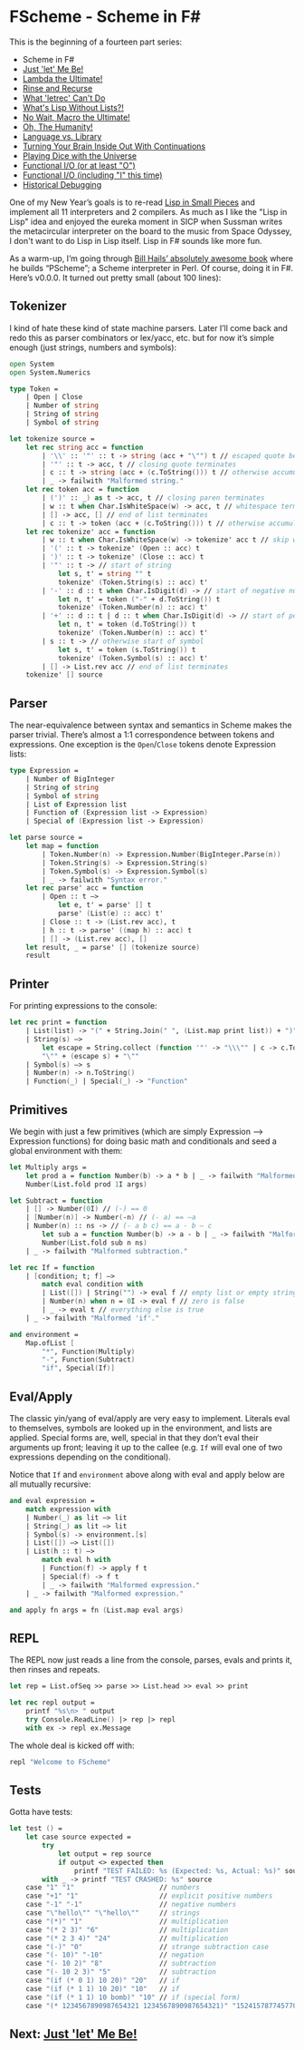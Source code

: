 # FScheme - Scheme in F#

This is the beginning of a fourteen part series:

* Scheme in F#
* [Just 'let' Me Be!](let.md)
* [Lambda the Ultimate!](lambda.md)
* [Rinse and Recurse](recurse.md)
* [What 'letrec' Can't Do](letstar.md)
* [What's Lisp Without Lists?!](lists.md)
* [No Wait, Macro the Ultimate!](macros.md)
* [Oh, The Humanity!](mutation.md)
* [Language vs. Library](library.md)
* [Turning Your Brain Inside Out With Continuations](continuations.md)
* [Playing Dice with the Universe](amb.md)
* [Functional I/O (or at least "O")](functional_o.md)
* [Functional I/O (including "I" this time)](functional_i.md)
* [Historical Debugging](debugging.md)

One of my New Year’s goals is to re-read [Lisp in Small Pieces](http://www.amazon.com/gp/product/0521545668/ref=as_li_tl?ie=UTF8&camp=1789&creative=9325&creativeASIN=0521545668&linkCode=as2&tag=bookporn-20&linkId=PMDZINVZLBD65EE4) and implement all 11 interpreters and 2 compilers. As much as I like the "Lisp in Lisp" idea and enjoyed the eureka moment in SICP when Sussman writes the metacircular interpreter on the board to the music from Space Odyssey, I don't want to do Lisp in Lisp itself. Lisp in F# sounds like more fun.

As a warm-up, I’m going through [Bill Hails’ absolutely awesome book](http://billhails.net/Book/) where he builds “PScheme”; a Scheme interpreter in Perl. Of course, doing it in F#. Here’s v0.0.0. It turned out pretty small (about 100 lines):

## Tokenizer

I kind of hate these kind of state machine parsers. Later I’ll come back and redo this as parser combinators or lex/yacc, etc. but for now it’s simple enough (just strings, numbers and symbols):

``` fsharp
open System 
open System.Numerics 

type Token = 
    | Open | Close 
    | Number of string 
    | String of string 
    | Symbol of string

let tokenize source = 
    let rec string acc = function 
        | '\\' :: '"' :: t -> string (acc + "\"") t // escaped quote becomes quote 
        | '"' :: t -> acc, t // closing quote terminates 
        | c :: t -> string (acc + (c.ToString())) t // otherwise accumulate chars 
        | _ -> failwith "Malformed string." 
    let rec token acc = function 
        | (')' :: _) as t -> acc, t // closing paren terminates 
        | w :: t when Char.IsWhiteSpace(w) -> acc, t // whitespace terminates 
        | [] -> acc, [] // end of list terminates 
        | c :: t -> token (acc + (c.ToString())) t // otherwise accumulate chars 
    let rec tokenize' acc = function 
        | w :: t when Char.IsWhiteSpace(w) -> tokenize' acc t // skip whitespace 
        | '(' :: t -> tokenize' (Open :: acc) t 
        | ')' :: t -> tokenize' (Close :: acc) t 
        | '"' :: t -> // start of string 
            let s, t' = string "" t 
            tokenize' (Token.String(s) :: acc) t' 
        | '-' :: d :: t when Char.IsDigit(d) -> // start of negative number 
            let n, t' = token ("-" + d.ToString()) t 
            tokenize' (Token.Number(n) :: acc) t' 
        | '+' :: d :: t | d :: t when Char.IsDigit(d) -> // start of positive number 
            let n, t' = token (d.ToString()) t 
            tokenize' (Token.Number(n) :: acc) t' 
        | s :: t -> // otherwise start of symbol 
            let s, t' = token (s.ToString()) t 
            tokenize' (Token.Symbol(s) :: acc) t' 
        | [] -> List.rev acc // end of list terminates 
    tokenize' [] source
```

## Parser

The near-equivalence between syntax and semantics in Scheme makes the parser trivial. There’s almost a 1:1 correspondence between tokens and expressions. One exception is the `Open`/`Close` tokens denote Expression lists:

``` fsharp
type Expression = 
    | Number of BigInteger 
    | String of string 
    | Symbol of string 
    | List of Expression list 
    | Function of (Expression list -> Expression) 
    | Special of (Expression list -> Expression) 

let parse source = 
    let map = function 
        | Token.Number(n) -> Expression.Number(BigInteger.Parse(n)) 
        | Token.String(s) -> Expression.String(s) 
        | Token.Symbol(s) -> Expression.Symbol(s) 
        | _ -> failwith "Syntax error." 
    let rec parse' acc = function 
        | Open :: t –> 
            let e, t' = parse' [] t 
            parse' (List(e) :: acc) t' 
        | Close :: t -> (List.rev acc), t 
        | h :: t -> parse' ((map h) :: acc) t 
        | [] -> (List.rev acc), [] 
    let result, _ = parse' [] (tokenize source) 
    result
```

## Printer

For printing expressions to the console:

``` fsharp
let rec print = function 
    | List(list) -> "(" + String.Join(" ", (List.map print list)) + ")" 
    | String(s) –> 
        let escape = String.collect (function '"' -> "\\\"" | c -> c.ToString()) // escape quotes 
        "\"" + (escape s) + "\"" 
    | Symbol(s) –> s 
    | Number(n) -> n.ToString() 
    | Function(_) | Special(_) -> "Function"
```

## Primitives

We begin with just a few primitives (which are simply Expression –> Expression functions) for doing basic math and conditionals and seed a global environment with them:

``` fsharp
let Multiply args = 
    let prod a = function Number(b) -> a * b | _ -> failwith "Malformed multiplication argument."  
    Number(List.fold prod 1I args)

let Subtract = function 
    | [] -> Number(0I) // (-) == 0 
    | [Number(n)] -> Number(-n) // (- a) == –a 
    | Number(n) :: ns -> // (- a b c) == a - b – c 
        let sub a = function Number(b) -> a - b | _ -> failwith "Malformed subtraction argument." 
        Number(List.fold sub n ns) 
    | _ -> failwith "Malformed subtraction."

let rec If = function 
    | [condition; t; f] –> 
        match eval condition with 
        | List([]) | String("") -> eval f // empty list or empty string is false 
        | Number(n) when n = 0I -> eval f // zero is false 
        | _ -> eval t // everything else is true 
    | _ -> failwith "Malformed 'if'."

and environment = 
    Map.ofList [ 
        "*", Function(Multiply) 
        "-", Function(Subtract) 
        "if", Special(If)]
```

## Eval/Apply

The classic yin/yang of eval/apply are very easy to implement. Literals eval to themselves, symbols are looked up in the environment, and lists are applied. Special forms are, well, special in that they don’t eval their arguments up front; leaving it up to the callee (e.g. `If` will eval one of two expressions depending on the conditional).

Notice that `If` and `environment` above along with eval and apply below are all mutually recursive:

``` fsharp
and eval expression = 
    match expression with 
    | Number(_) as lit –> lit 
    | String(_) as lit –> lit 
    | Symbol(s) -> environment.[s]  
    | List([]) –> List([]) 
    | List(h :: t) –>  
        match eval h with 
        | Function(f) -> apply f t 
        | Special(f) -> f t  
        | _ -> failwith "Malformed expression." 
    | _ -> failwith "Malformed expression."

and apply fn args = fn (List.map eval args)
```

## REPL

The REPL now just reads a line from the console, parses, evals and prints it, then rinses and repeats.

``` fsharp
let rep = List.ofSeq >> parse >> List.head >> eval >> print

let rec repl output = 
    printf "%s\n> " output 
    try Console.ReadLine() |> rep |> repl 
    with ex -> repl ex.Message
```

The whole deal is kicked off with:

``` fsharp
repl "Welcome to FScheme"
```

## Tests

Gotta have tests:

``` fsharp
let test () = 
    let case source expected = 
        try 
            let output = rep source 
            if output <> expected then 
                printf "TEST FAILED: %s (Expected: %s, Actual: %s)" source expected output 
        with _ -> printf "TEST CRASHED: %s" source 
    case "1" "1"                     // numbers
    case "+1" "1"                    // explicit positive numbers
    case "-1" "-1"                   // negative numbers
    case "\"hello\"" "\"hello\""     // strings
    case "(*)" "1"                   // multiplication
    case "(* 2 3)" "6"               // multiplication
    case "(* 2 3 4)" "24"            // multiplication
    case "(-)" "0"                   // strange subtraction case
    case "(- 10)" "-10"              // negation
    case "(- 10 2)" "8"              // subtraction
    case "(- 10 2 3)" "5"            // subtraction
    case "(if (* 0 1) 10 20)" "20"   // if
    case "(if (* 1 1) 10 20)" "10"   // if
    case "(if (* 1 1) 10 bomb)" "10" // if (special form)
    case "(* 1234567890987654321 1234567890987654321)" "1524157877457704723228166437789971041" // bigint math
```
## Next: [Just 'let' Me Be!](let.md)
